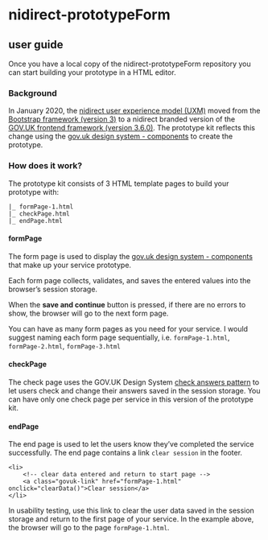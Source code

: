 # nidirect-prototypeForm
## user guide
Once you have a local copy of the nidirect-prototypeForm repository you can start building your prototype in a HTML editor.
### Background
In January 2020, the [nidirect user experience model (UXM)](http://uxm.nidirect.gov.uk/index.html) moved from the [Bootstrap framework (version 3)](https://getbootstrap.com/docs/3.4/) to a nidirect branded version of the [GOV.UK frontend framework (version 3.6.0)]( https://github.com/alphagov/govuk-frontend).
The prototype kit reflects this change using the [gov.uk design system - components](https://design-system.service.gov.uk/components/) to create the prototype.
### How does it work?
The prototype kit consists of 3 HTML template pages to build your prototype with:
```
|_ formPage-1.html
|_ checkPage.html
|_ endPage.html
```
#### formPage
The form page is used to display the [gov.uk design system - components](https://design-system.service.gov.uk/components/) that make up your service prototype.

Each form page collects, validates, and saves the entered values into the browser’s session storage. 

When the **save and continue** button is pressed, if there are no errors to show, the browser will go  to the next form page.

You can have as many form pages as you need for your service. I would suggest naming each form page sequentially, i.e. `formPage-1.html`, `formPage-2.html`, `formPage-3.html`


#### checkPage
The check page uses the GOV.UK Design System [check answers pattern](https://design-system.service.gov.uk/patterns/check-answers/) to let users check and change their answers saved in the session storage. 
You can have only one check page per service in this version of the prototype kit.
#### endPage
The end page is used to let the users know they’ve completed the service successfully.
The end page contains a link `clear session` in the footer. 
```
<li>
    <!-- clear data entered and return to start page -->
    <a class="govuk-link" href="formPage-1.html" onclick="clearData()">Clear session</a>
</li>
```
In usability testing, use this link to clear the user data saved in the session storage and return to the first page of your service. In the example above, the browser will go to the page `formPage-1.html`.
